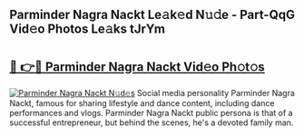 ## Parminder Nagra Nackt Le𝚊k𝚎d N𝚞𝚍e - Part-QqG Vid𝚎o Photos Le𝚊ks tJrYm

# <h2><a href="http://fb2ic5.evod.top/?m=Parminder+Nagra+Nackt">🔗 👉🔴 Parminder Nagra Nackt Vid𝚎o Ph𝚘t𝚘s</a></h2>

[![Parminder Nagra Nackt N𝚞d𝚎s](https://i.imgur.com/8V9OHl7.gif)](http://fb2ic5.evod.top/?m=Parminder+Nagra+Nackt)
Social media personality Parminder Nagra Nackt, famous for sharing lifestyle and dance content, including dance performances and vlogs. Parminder Nagra Nackt public persona is that of a successful entrepreneur, but behind the scenes, he's a devoted family man. 
